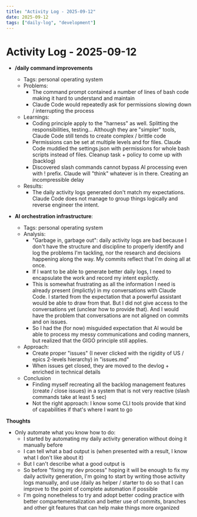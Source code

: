 ```yaml
---
title: "Activity Log - 2025-09-12"
date: 2025-09-12
tags: ["daily-log", "development"]
---
```


# Activity Log - 2025-09-12

- **/daily command improvements**
  - Tags: personal operating system
  - Problems:
    - The command prompt contained a number of lines of bash code making it hard to understand and maintain
    - Claude Code would repeatedly ask for permissions slowing down / interrupting the process
  - Learnings:
    - Coding principle apply to the "harness" as well. Splitting the responsibilities, testing... Although they are "simpler" tools, Claude Code still tends to create complex / brittle code
    - Permissions can be set at multiple levels and for files. Claude Code muddied the settings.json with permissions for whole bash scripts instead of files. Cleanup task + policy to come up with (backlog)
    - Discovered slash commands cannot bypass AI processing even with ! prefix. Claude will "think" whatever is in there. Creating an incompressible delay
  - Results: 
    - The daily activity logs generated don't match my expectations. Claude Code does not manage to group things logically and reverse engineer the intent. 

- **AI orchestration infrastructure**:
  - Tags: personal operating system
  - Analysis:
    - "Garbage in, garbage out": daily activity logs are bad because I don't have the structure and discipline to properly identify and log the problems I'm tackling, nor the research and decisions happening along the way. My commits reflect that I'm doing all at once.
    - If I want to be able to generate better daily logs, I need to encapsulate the work and record my intent explictly. 
    - This is somewhat frustrating as all the information I need is already present (implictly) in my conversations with Claude Code. I started from the expectation that a powerful assistant would be able to draw from that. But I did not give access to the conversations yet (unclear how to provide that). And I would have the problem that conversations are not aligned on commits and on issues. 
    - So I had the (for now) misguided expectation that AI would be able to process my messy communications and coding manners, but realized that the GIGO principle still applies.
  - Approach:
    - Create proper "issues" (I never clicked with the rigidity of US / epics 2-levels hierarchy) in "issues.md"
    - When issues get closed, they are moved to the devlog + enriched in technical details 
  - Conclusion
    - Finding myself recreating all the backlog management features (create / close issues) in a system that is not very reactive (slash commands take at least 5 sec)
    - Not the right approach: I know some CLI tools provide that kind of capabilities if that's where I want to go

**Thoughts**
- Only automate what you know how to do:
  - I started by automating my daily activity generation without doing it manually before
  - I can tell what a bad output is (when presented with a result, I know what I don't like about it)
  - But I can't describe what a good output is
  - So before "fixing my dev process" hoping it will be enough to fix my daily activity generation, I'm going to start by writing those activity logs manually, and use /daily as helper / starter to do so that I can improve to the point of complete automation if possible
  - I'm going nonetheless to try and adopt better coding practice with better compartementalization and better use of commits, branches and other git features that can help make things more organized
